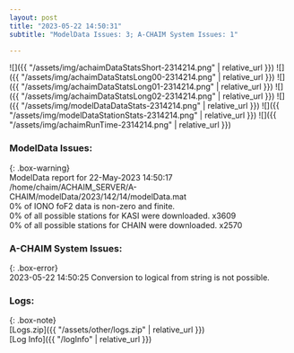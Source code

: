 ```yaml
---
layout: post
title: "2023-05-22 14:50:31"
subtitle: "ModelData Issues: 3; A-CHAIM System Issues: 1"

---
```


![]({{ "/assets/img/achaimDataStatsShort-2314214.png" | relative_url }})
![]({{ "/assets/img/achaimDataStatsLong00-2314214.png" | relative_url }})
![]({{ "/assets/img/achaimDataStatsLong01-2314214.png" | relative_url }})
![]({{ "/assets/img/achaimDataStatsLong02-2314214.png" | relative_url }})
![]({{ "/assets/img/modelDataDataStats-2314214.png" | relative_url }})
![]({{ "/assets/img/modelDataStationStats-2314214.png" | relative_url }})
![]({{ "/assets/img/achaimRunTime-2314214.png" | relative_url }})


### ModelData Issues:  
  
{: .box-warning}  
 ModelData report for 22-May-2023 14:50:17   
 /home/chaim/ACHAIM_SERVER/A-CHAIM/modelData/2023/142/14/modelData.mat   
 0% of IONO foF2 data is non-zero and finite.   
 0% of all possible stations for KASI were downloaded. x3609   
 0% of all possible stations for CHAIN were downloaded. x2570   
  
### A-CHAIM System Issues:  
  
{: .box-error}  
2023-05-22 14:50:25 Conversion to logical from string is not possible.  

### Logs:  
  
{: .box-note}  
[Logs.zip]({{ "/assets/other/logs.zip" | relative_url }})  
[Log Info]({{ "/logInfo" | relative_url }})  
